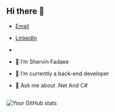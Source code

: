 ## Hi there 👋

- [Email](shervinfadaee790@gmail.com)
- [LinkedIn](https://www.linkedin.com/in/shervin-fadaee)

- 
- 🌱 I’m Shervin Fadaee
- 🔭 I’m currently a back-end developer 
- 💬 Ask me about .Net And C#
##

![Your GitHub stats](https://github-readme-stats.vercel.app/api?username=Shervin7900&show_icons=true&theme=radical)
